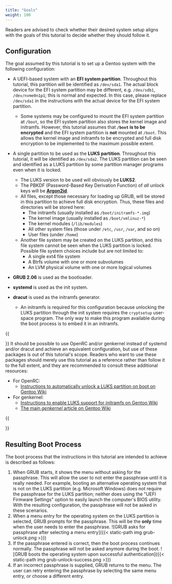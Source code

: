 ```yaml
---
title: "Goals"
weight: 100
---
```


Readers are advised to check whether their desired system setup aligns with the
goals of this tutorial to decide whether they should follow it.

## Configuration

The goal assumed by this tutorial is to set up a Gentoo system with the
following configuration:

- A UEFI-based system with an **EFI system partition**.  Throughout this
  tutorial, this partition will be identified as `/dev/sda1`.  The actual block
  device for the EFI system partition may be different, e.g. `/dev/sdb1`,
  `/dev/nvme0n1p1`; this is normal and expected.  In this case, please replace
  `/dev/sda1` in the instructions with the actual device for the EFI system
  partition.
  - Some systems may be configured to mount the EFI system partition at
    `/boot`, so the EFI system partition also stores the kernel image and
    initramfs.  However, this tutorial assumes that **`/boot` is to be
    encrypted** and the EFI system partition is **not** mounted at `/boot`.
    This allows the kernel image and initramfs to be encrypted and full disk
    encryption to be implemented to the maximum possible extent.

- A single partition to be used as the **LUKS partition**.  Throughout this
  tutorial, it will be identified as `/dev/sda2`.  The LUKS partition can be
  seen and identified as a LUKS partition by some partition manager programs
  even when it is locked.
  - The LUKS version to be used will obviously be **LUKS2**.
  - The PBKDF (Password-Based Key Derivation Function) of *all* unlock keys
    will be [**Argon2id**][wikipedia-argon2].
  - All files, except those necessary for loading up GRUB, will be stored in
    this partition to achieve full disk encryption.  Thus, these files and
    directories will be stored here:
    - The initramfs (usually installed as `/boot/initramfs-*.img`)
    - The kernel image (usually installed as `/boot/vmlinuz-*`)
    - The kernel modules (`/lib/modules`)
    - All other system files (those under `/etc`, `/usr`, `/var`, and so on)
    - User files (under `/home`)
  - Another file system may be created on the LUKS partition, and this file
    system cannot be seen when the LUKS partition is locked.  Possible file
    system choices include but are not limited to:
    - A single ext4 file system
    - A Btrfs volume with one or more subvolumes
    - An LVM physical volume with one or more logical volumes

- **GRUB 2.06** is used as the bootloader.
- **systemd** is used as the init system.
- **dracut** is used as the initramfs generator.
  - An initramfs is required for this configuration because unlocking the LUKS
    partition through the init system requires the `cryptsetup` user-space
    program.  The only way to make this program available during the boot
    process is to embed it in an initramfs.

[wikipedia-argon2]: https://en.wikipedia.org/wiki/Argon2

{{<div class="notice--info">}}
It should be possible to use OpenRC and/or genkernel instead of systemd and/or
dracut and achieve an equivalent configuration, but use of these packages is
out of this tutorial's scope.  Readers who want to use these packages should
merely use this tutorial as a reference rather than follow it to the full
extent, and they are recommended to consult these additional resources:

- For OpenRC:
  - [Instructions to automatically unlock a LUKS partition on boot on Gentoo
    Wiki][gentoo-wiki-dm-crypt]
- For genkernel:
  - [Instructions to enable LUKS support for initramfs on Gentoo
    Wiki][gentoo-wiki-fde-genkernel]
  - [The main *genkernel* article on Gentoo Wiki][gentoo-wiki-genkernel]

[gentoo-wiki-dm-crypt]: https://wiki.gentoo.org/wiki/Dm-crypt#Automate_mounting_encrypted_file_systems
[gentoo-wiki-fde-genkernel]: https://wiki.gentoo.org/wiki/Dm-crypt_full_disk_encryption#Genkernel
[gentoo-wiki-genkernel]: https://wiki.gentoo.org/wiki/Genkernel
{{</div>}}

## Resulting Boot Process

The boot process that the instructions in this tutorial are intended to achieve
is described as follows:

1. When GRUB starts, it shows the menu without asking for the passphrase.  This
   will allow the user to not enter the passphrase until it is really needed.
   For example, booting an alternative operating system that is not on the LUKS
   partition (e.g. Microsoft Windows) does not require the passphrase for the
   LUKS partition; neither does using the "UEFI Firmware Settings" option to
   easily launch the computer's BIOS utility.  With the resulting
   configuration, the passphrase will not be asked in these scenarios.
2. When a menu entry for the operating system on the LUKS partition is
   selected, GRUB prompts for the passphrase.  This will be the **only** time
   when the user needs to enter the passphrase.
   ![GRUB asks for passphrase after selecting a menu
   entry]({{< static-path img grub-unlock.png >}})
3. If the passphrase entered is correct, then the boot process continues
   normally.  The passphrase will not be asked anymore during the boot.
   ![GRUB boots the operating system upon successful
   authentication]({{< static-path img grub-unlock-success.png >}})
4. If an incorrect passphrase is supplied, GRUB returns to the menu.  The user
   can retry entering the passphrase by selecting the same menu entry, or
   choose a different entry.
